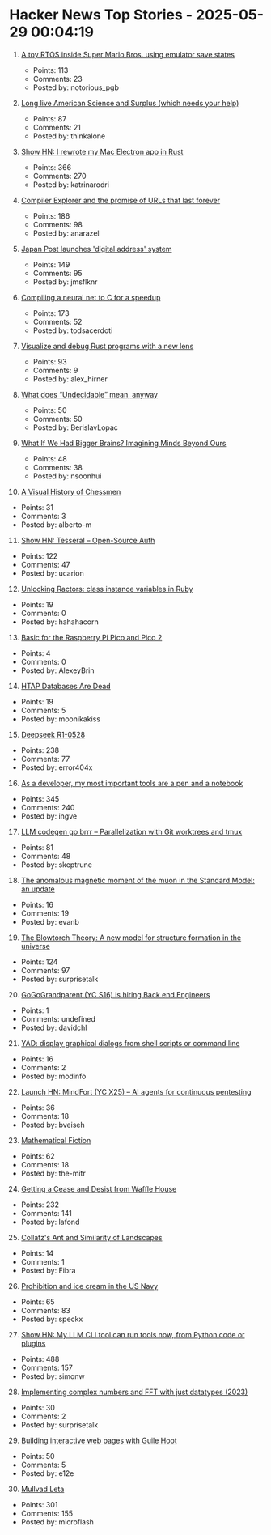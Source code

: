 # Hacker News Top Stories - 2025-05-29 00:04:19

1. [A toy RTOS inside Super Mario Bros. using emulator save states](https://prettygoodblog.com/p/what-threads-are-part-2)
   - Points: 113
   - Comments: 23
   - Posted by: notorious_pgb

2. [Long live American Science and Surplus (which needs your help)](https://milwaukeerecord.com/city-life/long-live-american-science-surplus-which-needs-your-help/)
   - Points: 87
   - Comments: 21
   - Posted by: thinkalone

3. [Show HN: I rewrote my Mac Electron app in Rust](https://desktopdocs.com/?v=2025)
   - Points: 366
   - Comments: 270
   - Posted by: katrinarodri

4. [Compiler Explorer and the promise of URLs that last forever](https://xania.org/202505/compiler-explorer-urls-forever)
   - Points: 186
   - Comments: 98
   - Posted by: anarazel

5. [Japan Post launches 'digital address' system](https://www.japantimes.co.jp/business/2025/05/27/companies/japan-post-digital-address/)
   - Points: 149
   - Comments: 95
   - Posted by: jmsflknr

6. [Compiling a neural net to C for a speedup](https://slightknack.dev/blog/difflogic/)
   - Points: 173
   - Comments: 52
   - Posted by: todsacerdoti

7. [Visualize and debug Rust programs with a new lens](https://firedbg.sea-ql.org/)
   - Points: 93
   - Comments: 9
   - Posted by: alex_hirner

8. [What does “Undecidable” mean, anyway](https://buttondown.com/hillelwayne/archive/what-does-undecidable-mean-anyway/)
   - Points: 50
   - Comments: 50
   - Posted by: BerislavLopac

9. [What If We Had Bigger Brains? Imagining Minds Beyond Ours](https://writings.stephenwolfram.com/2025/05/what-if-we-had-bigger-brains-imagining-minds-beyond-ours/)
   - Points: 48
   - Comments: 38
   - Posted by: nsoonhui

10. [A Visual History of Chessmen](https://chesshistory.github.io/)
   - Points: 31
   - Comments: 3
   - Posted by: alberto-m

11. [Show HN: Tesseral – Open-Source Auth](https://github.com/tesseral-labs/tesseral)
   - Points: 122
   - Comments: 47
   - Posted by: ucarion

12. [Unlocking Ractors: class instance variables in Ruby](https://byroot.github.io/ruby/performance/2025/05/24/unlocking-ractors-class-variables.html)
   - Points: 19
   - Comments: 0
   - Posted by: hahahacorn

13. [Basic for the Raspberry Pi Pico and Pico 2](https://geoffg.net/picomite.html)
   - Points: 4
   - Comments: 0
   - Posted by: AlexeyBrin

14. [HTAP Databases Are Dead](https://www.mooncake.dev/blog/htap-is-dead)
   - Points: 19
   - Comments: 5
   - Posted by: moonikakiss

15. [Deepseek R1-0528](https://huggingface.co/deepseek-ai/DeepSeek-R1-0528)
   - Points: 238
   - Comments: 77
   - Posted by: error404x

16. [As a developer, my most important tools are a pen and a notebook](https://hamatti.org/posts/as-a-developer-my-most-important-tools-are-a-pen-and-a-notebook/)
   - Points: 345
   - Comments: 240
   - Posted by: ingve

17. [LLM codegen go brrr – Parallelization with Git worktrees and tmux](https://www.skeptrune.com/posts/git-worktrees-agents-and-tmux/)
   - Points: 81
   - Comments: 48
   - Posted by: skeptrune

18. [The anomalous magnetic moment of the muon in the Standard Model: an update](https://arxiv.org/abs/2505.21476)
   - Points: 16
   - Comments: 19
   - Posted by: evanb

19. [The Blowtorch Theory: A new model for structure formation in the universe](https://theeggandtherock.com/p/the-blowtorch-theory-a-new-model)
   - Points: 124
   - Comments: 97
   - Posted by: surprisetalk

20. [GoGoGrandparent (YC S16) is hiring Back end Engineers](undefined)
   - Points: 1
   - Comments: undefined
   - Posted by: davidchl

21. [YAD: display graphical dialogs from shell scripts or command line](http://yad-guide.ingk.se/#_introduction)
   - Points: 16
   - Comments: 2
   - Posted by: modinfo

22. [Launch HN: MindFort (YC X25) – AI agents for continuous pentesting](undefined)
   - Points: 36
   - Comments: 18
   - Posted by: bveiseh

23. [Mathematical Fiction](https://kasmana.people.charleston.edu/MATHFICT/default.html)
   - Points: 62
   - Comments: 18
   - Posted by: the-mitr

24. [Getting a Cease and Desist from Waffle House](https://www.jack.bio/blog/wafflehouse)
   - Points: 232
   - Comments: 141
   - Posted by: lafond

25. [Collatz's Ant and Similarity of Landscapes](https://gbragafibra.github.io/2025/05/18/collatz_ant3.html)
   - Points: 14
   - Comments: 1
   - Posted by: Fibra

26. [Prohibition and ice cream in the US Navy](https://www.oldsaltblog.com/2025/05/how-ice-cream-replaced-booze-in-the-us-navy-2/)
   - Points: 65
   - Comments: 83
   - Posted by: speckx

27. [Show HN: My LLM CLI tool can run tools now, from Python code or plugins](https://simonwillison.net/2025/May/27/llm-tools/)
   - Points: 488
   - Comments: 157
   - Posted by: simonw

28. [Implementing complex numbers and FFT with just datatypes (2023)](https://gist.github.com/VictorTaelin/5776ede998d0039ad1cc9b12fd96811c)
   - Points: 30
   - Comments: 2
   - Posted by: surprisetalk

29. [Building interactive web pages with Guile Hoot](https://spritely.institute/news/building-interactive-web-pages-with-guile-hoot.html)
   - Points: 50
   - Comments: 5
   - Posted by: e12e

30. [Mullvad Leta](https://leta.mullvad.net)
   - Points: 301
   - Comments: 155
   - Posted by: microflash

